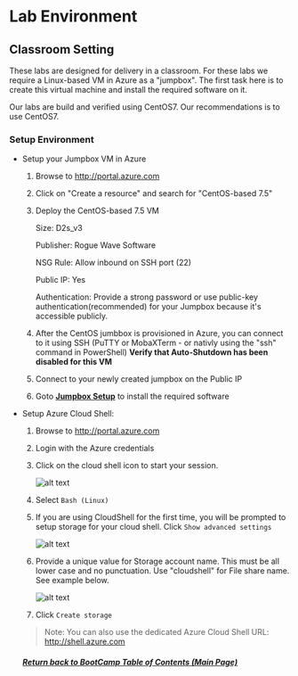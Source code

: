 # Lab Environment

## Classroom Setting

These labs are designed for delivery in a classroom. For these labs we require a Linux-based VM in Azure as a "jumpbox". The first task here is to create this virtual machine and install the required software on it.

Our labs are build and verified using CentOS7. Our recommendations is to use CentOS7. 

### Setup Environment

* Setup your Jumpbox VM in Azure
    1. Browse to http://portal.azure.com
    2. Click on "Create a resource" and search for "CentOS-based 7.5"
    3. Deploy the CentOS-based 7.5 VM  
    
         Size: D2s_v3
    
         Publisher: Rogue Wave Software
    
         NSG Rule: Allow inbound on SSH port (22) 
                  
         Public IP: Yes
         
         Authentication: Provide a strong password or use public-key authentication(recommended) for your Jumpbox because it's accessible publicly.
    
    
    4. After the CentOS jumbbox is provisioned in Azure, you can connect to it using SSH (PuTTY or MobaXTerm - or nativly using the "ssh" command in PowerShell)
    **Verify that Auto-Shutdown has been disabled for this VM** 
    5. Connect to your newly created jumpbox on the Public IP
    6. Goto [**Jumpbox Setup**](/labs/helper-files/jumpbox-setup.md) to install the required software

* Setup Azure Cloud Shell: 

    1. Browse to http://portal.azure.com
    2. Login with the Azure credentials
    3. Click on the cloud shell icon to start your session.

        ![alt text](img/cloud-shell-start.png "Spektra ready")

    4. Select `Bash (Linux)`
    5. If you are using CloudShell for the first time, you will be prompted to setup storage for your cloud shell. Click `Show advanced settings`

        ![alt text](img/cloud-show-advanced.png "Spektra ready")

    6. Provide a unique value for Storage account name. This must be all lower case and no punctuation. Use "cloudshell" for File share name. See example below.

        ![alt text](img/cloud-storage-config.png "Spektra ready")

    7. Click `Create storage`

    > Note: You can also use the dedicated Azure Cloud Shell URL: http://shell.azure.com 
    
    
    
   ##### [Return back to BootCamp Table of Contents (Main Page)](/README.md)

